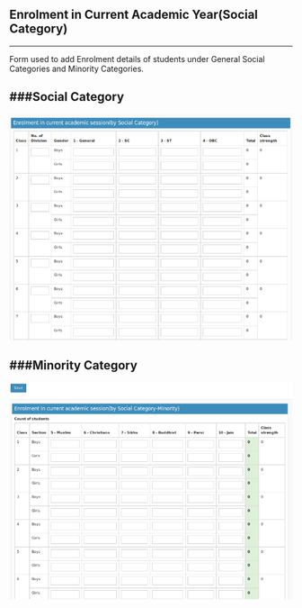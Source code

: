 ## Enrolment in Current Academic Year(Social Category)
----

Form used to add Enrolment details of students under General Social Categories and Minority Categories.

###Social Category
-------

![Enrolment](enrolment_social.png "Enrolment in Social Category")

###Minority Category
-----

![Enrolment](enrolment_minority.png "Enrolment in Social Category-Minority")

